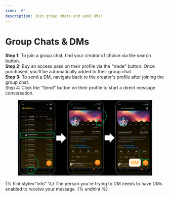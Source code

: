 ```yaml
---
icon: '6'
description: Join group chats and send DMs!
---
```


# Group Chats & DMs

**Step 1:** To join a group chat, find your creator of choice via the search button. \
**Step 2:** Buy an access pass on their profile via the "trade" button. Once purchased, you'll be automatically added to their group chat.\
**Step 3:** To send a DM, navigate back to the creator's profile after joining the group chat.\
Step 4: Click the "Send" button on their profile to start a direct message conversation.

<figure><img src="../.gitbook/assets/Honey Chat Test (12).png" alt=""><figcaption></figcaption></figure>

{% hint style="info" %}
The person you're trying to DM needs to have DMs enabled to receive your message.
{% endhint %}
